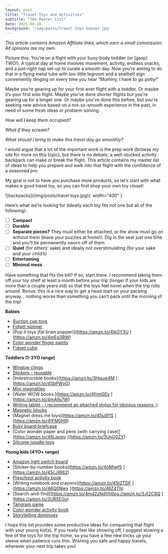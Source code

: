 ```yaml
---
layout: post
title: "Travel Toys and Activities"
subtitle: "The Master List"
date: 2025-08-10
background: '/img/posts/travel toys banner.jpg'
---
```


*This article contains Amazon Affiliate links, which earn a small commission. All opinions are my own.*

Picture this:
You’re on a flight with your busy-body toddler (or [gasp] TWO!). A typical day at home involves movement, activity, endless snacks, and a just-right nap set-up to curate a smooth day. Now you’re aiming to do that in a flying metal tube with too-little legroom and a seatbelt sign conveniently dinging on every time you hear “Mommy, I have to go potty!”

Maybe you’re gearing up for your first-ever flight with a toddler. Or maybe it’s your first solo flight. Maybe you’ve done shorter flights but you’re gearing up for a longer one. Or maybe you’ve done this before, but you’re seeking new advice based on a not-so-smooth experience in the past, in need of some fresh ideas or problem-solving. 

*How will I keep them occupied?*

*What if they scream?*

*What should I bring to make this travel day go smoothly?*

I would argue that a lot of the important work is the prep work (browse my site for more on this topic), but there is no debate, a well-stocked activity backpack can make or break the flight. This article contains my master list of ideas to help you prepare and walk into that flight with the confidence of a seasoned pro.

My goal is not to have you purchase more products, so let’s start with what makes a good travel toy, so you can first shop your own toy closet!

![backpacks](/img/posts/travel toys.jpg){: width="400" }

Here’s what we’re looking for (ideally each toy fits not one but all of the following):
- [ ] **Compact**
- [ ] **Durable**
- [ ] **Separate pieces?** They must either be attached, or the show must go on without them (leave your puzzles at home!). Dig in the seat just one time and you’ll be permanently sworn off of them.
- [ ] **Quiet** (for others’ sake) and ideally not overstimulating (for your sake and your child’s)
- [ ] **Entertaining**
- [ ] **Minimal mess**

Have something that fits the bill? If so, start there. I recommend taking them off your toy shelf at least a month before your trip (longer if your kids are more than a couple years old) so that the toys feel novel when the trip rolls around. Bonus: this is a nice way to get a head start on your packing anyway… nothing worse than something you can’t pack until the morning of the trip!

**Babies**
* [Suction cup toys](https://amzn.to/4fyZa8T)
* [Fidget spinner](https://amzn.to/4m3wE1u)
* [Pop it toys (fat brain popper)](https://amzn.to/4lkGY3U ](https://amzn.to/4mEg3RW)
* [Color wonder finger paints](https://amzn.to/4lEXI6t)
* [Fidget cube](https://amzn.to/3JbkLrI)

**Toddlers (1-3YO range)**
* [Window clings](https://amzn.to/40Wtlkq)
* [Stickers - reusable ](https://amzn.to/46LYQRT)
* [Indestructible books](https://amzn.to/3Hquw4M ](https://amzn.to/45bPWvO)
* [Mini magnatiles](https://amzn.to/45bPWvO)
* [Water WOW books ](https://amzn.to/4frmGEy ](https://amzn.to/4mAfp7W)
* [Writing tablet - I recommend an attached stylus for obvious reasons ;)](https://amzn.to/46K5PL4)
* [Magnetic blocks](https://amzn.to/4mbZCwk)
* [Magnet dress me toys](https://amzn.to/45u5f1S ](https://amzn.to/4fFM0H9)
* [Busy board briefcase](https://amzn.to/45xwNTT)
* [Color wonder paper and pens (with carrying case)](https://amzn.to/46Lqoqv ](https://amzn.to/3UnG0ZY)
* [Silicone noodle toys](https://amzn.to/4lwerJ6)

**Young kids (4YO+ range)**
* [Amazon light switch board](https://amzn.to/4fwjwj8)
* [Sticker-by-number books](https://amzn.to/4oMiwf5 ](https://amzn.to/45cJW62)
* [Preschool activity book](https://amzn.to/4fytIaX)
* [Writing notebook and crayons](https://amzn.to/45tZTDF ](https://amzn.to/46Q0Nwx ](https://amzn.to/4llZ4Th)
* [Search-and-find](https://amzn.to/4md2zNd](https://amzn.to/3Jt2C8Q ](https://amzn.to/3UR5EGy)
* [Tangram game](https://www.target.com/p/magnetic-foam-tanagrams-gigglescape-8482/-/A-89973273)
* [Color wonder activity book](https://amzn.to/3HgdO8n)
* [Storytelling dominoes](https://amzn.to/4lpsdNB)

I hope this list provides some productive ideas for conquering that flight with your young kid(s). If you really feel like showing off, I suggest stowing a few of the toys for the trip home, so you have a few new tricks up your sleeve when patience runs thin. Wishing you safe and happy travels, wherever your next trip takes you!
